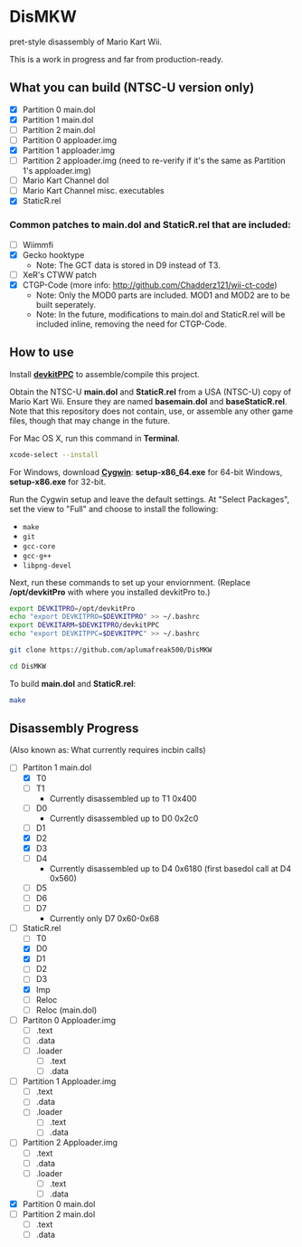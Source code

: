 # DisMKW
pret-style disassembly of Mario Kart Wii.

This is a work in progress and far from production-ready.

## What you can build (NTSC-U version only)

- [x] Partition 0 main.dol
- [x] Partition 1 main.dol
- [ ] Partition 2 main.dol
- [ ] Partition 0 apploader.img
- [x] Partition 1 apploader.img
- [ ] Partition 2 apploader.img (need to re-verify if it's the same as Partition 1's apploader.img)
- [ ] Mario Kart Channel dol
- [ ] Mario Kart Channel misc. executables
- [x] StaticR.rel

### Common patches to main.dol and StaticR.rel that are included:

- [ ] Wiimmfi
- [x] Gecko hooktype
	* Note: The GCT data is stored in D9 instead of T3.
- [ ] XeR's CTWW patch
- [x] CTGP-Code (more info: http://github.com/Chadderz121/wii-ct-code)
	* Note: Only the MOD0 parts are included. MOD1 and MOD2 are to be built seperately.
	* Note: In the future, modifications to main.dol and StaticR.rel will be included inline, removing the need for CTGP-Code.

## How to use

Install [**devkitPPC**](http://devkitpro.org/wiki/Getting_Started/devkitPPC) to assemble/compile this project.

Obtain the NTSC-U **main.dol** and **StaticR.rel** from a USA (NTSC-U) copy of Mario Kart Wii. Ensure they are named **basemain.dol** and **baseStaticR.rel**. Note that this repository does not contain, use, or assemble any other game files, though that may change in the future.

For Mac OS X, run this command in **Terminal**.

```sh
xcode-select --install
```

For Windows, download [**Cygwin**](http://cygwin.com/install.html): **setup-x86_64.exe** for 64-bit Windows, **setup-x86.exe** for 32-bit.

Run the Cygwin setup and leave the default settings. At "Select Packages", set the view to "Full" and choose to install the following:

- `make`
- `git`
- `gcc-core`
- `gcc-g++`
- `libpng-devel`

Next, run these commands to set up your enviornment. (Replace **/opt/devkitPro** with where you installed devkitPro to.)

```sh
export DEVKITPRO=/opt/devkitPro
echo "export DEVKITPRO=$DEVKITPRO" >> ~/.bashrc
export DEVKITARM=$DEVKITPRO/devkitPPC
echo "export DEVKITPPC=$DEVKITPPC" >> ~/.bashrc

git clone https://github.com/aplumafreak500/DisMKW

cd DisMKW
```

To build **main.dol** and **StaticR.rel**:
```sh
make
```

## Disassembly Progress

(Also known as: What currently requires incbin calls)

- [ ] Partiton 1 main.dol
	- [x] T0
	- [ ] T1
		* Currently disassembled up to T1 0x400
	- [ ] D0
		* Currently disassembled up to D0 0x2c0
	- [ ] D1
	- [x] D2
	- [x] D3
	- [ ] D4
		* Currently disassembled up to D4 0x6180 (first basedol call at D4 0x560)
	- [ ] D5
	- [ ] D6
	- [ ] D7
		* Currently only D7 0x60-0x68
- [ ] StaticR.rel
	- [ ] T0
	- [x] D0
	- [x] D1
	- [ ] D2
	- [ ] D3
	- [x] Imp
	- [ ] Reloc
	- [ ] Reloc (main.dol)
- [ ] Partiton 0 Apploader.img
	 - [ ] .text
	 - [ ] .data
	 - [ ] .loader
		 - [ ] .text
		 - [ ] .data
- [ ] Partition 1 Apploader.img
	 - [ ] .text
	 - [ ] .data
	 - [ ] .loader
		 - [ ] .text
		 - [ ] .data
- [ ] Partition 2 Apploader.img
	 - [ ] .text
	 - [ ] .data
	 - [ ] .loader
		 - [ ] .text
		 - [ ] .data
- [x] Partition 0 main.dol
- [ ] Partition 2 main.dol
	 - [ ] .text
	 - [ ] .data
